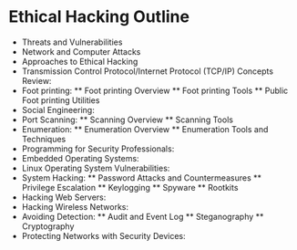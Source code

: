 # Ethical Hacking Outline
*	Threats and Vulnerabilities
*	Network and Computer Attacks
*	Approaches to Ethical Hacking
*	Transmission Control Protocol/Internet Protocol (TCP/IP) Concepts Review:
*	Foot printing: 
    **	Foot printing Overview
    **	Foot printing Tools
    **	Public Foot printing Utilities
*	Social Engineering: 
*	Port Scanning: 
    **	Scanning Overview
    **	Scanning Tools
*	Enumeration: 
    **	Enumeration Overview
    **	Enumeration Tools and Techniques
*	Programming for Security Professionals:
*	Embedded Operating Systems:
*	Linux Operating System Vulnerabilities: 
*	System Hacking: 
    **	Password Attacks and Countermeasures
    **	Privilege Escalation
    **	Keylogging
    **	Spyware
    **	Rootkits
*	Hacking Web Servers: 
*	Hacking Wireless Networks:
*	Avoiding Detection:
    **	Audit and Event Log
    **	Steganography
    **	Cryptography
*	Protecting Networks with Security Devices:
